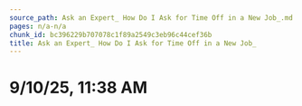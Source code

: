 ```yaml
---
source_path: Ask an Expert_ How Do I Ask for Time Off in a New Job_.md
pages: n/a-n/a
chunk_id: bc396229b707078c1f89a2549c3eb96c44cef36b
title: Ask an Expert_ How Do I Ask for Time Off in a New Job_
---
```

# 9/10/25, 11:38 AM
